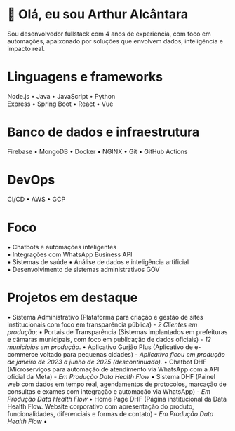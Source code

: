 # 👋 Olá, eu sou Arthur Alcântara

Sou desenvolvedor fullstack com 4 anos de experiencia, com foco em automações, apaixonado por soluções que envolvem dados, inteligência e impacto real.

# Linguagens e frameworks
Node.js • Java • JavaScript • Python  
Express • Spring Boot • React • Vue

# Banco de dados e infraestrutura
Firebase • MongoDB • Docker • NGINX • Git • GitHub Actions

# DevOps  
CI/CD • AWS • GCP

# Foco
• Chatbots e automações inteligentes  
• Integrações com WhatsApp Business API  
• Sistemas de saúde
• Análise de dados e inteligência artificial  
• Desenvolvimento de sistemas administrativos GOV

# Projetos em destaque
• Sistema Administrativo (Plataforma para criação e gestão de sites institucionais com foco em transparência pública) - *2 Clientes em produção*;
• Portais de Transparência (Sistemas implantados em prefeituras e câmaras municipais, com foco em publicação de dados oficiais) - *12 municípios em produção*.
• Aplicativo Gurjão Plus (Aplicativo de e-commerce voltado para pequenas cidades) - *Aplicativo ficou em produção de janeiro de 2023 a junho de 2025 (descontinuado).*
• Chatbot DHF (Microserviços para automação de atendimento via WhatsApp com a API oficial da Meta) - *Em Produção Data Health Flow*
• Sistema DHF (Painel web com dados em tempo real, agendamentos de protocolos, marcação de consultas e exames com integração e automação via WhatsApp) - *Em Produção Data Health Flow*
• Home Page DHF (Página institucional da Data Health Flow. Website corporativo com apresentação do produto, funcionalidades, diferenciais e formas de contato) - *Em Produção Data Health Flow*
• 
